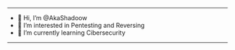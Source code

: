 * * *
- 👋 Hi, I’m @AkaShadoow
- 👀 I’m interested in Pentesting and Reversing
- 🌱 I’m currently learning Cibersecurity
* * *

